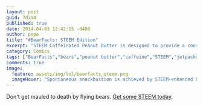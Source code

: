```yaml
---
layout: post
guid: 7d7a4
published: true
date: 2014-04-03 12:42:15 -0400
author: pope
title: "#BearFacts: STEEM Edition"
excerpt: "STEEM Caffeinated Peanut butter is designed to provide a consistent release of sustained energy to help humans Get Going. But as the label says, itâ€™s not safe for animals, and bears are no exception. Although it would be more accurate to say that Bears with STEEM are not safe for all life on Earth."
category: Comics
tags: ["BearFacts","bears","peanut butter","caffeine","STEEM","jetpacks","bursting into snacks","science","shameless promotional tie-ins","heart palpitations","PSA","natural wonders","bear poop","things that will fuck shit up","bearboom"]
comments: true 
image:
  feature: assets/img/lol/bearfacts_steem.png
  imageHover: "Spontaneous snackbustion is achieved by STEEM-enhanced bears traveling faster than the speed of sound, producing an immense and powerful shock wave known scientifically as a 'bearboom'."
---
```


Don't get mauled to death by flying bears. [Get some STEEM today](http://steempb.com).